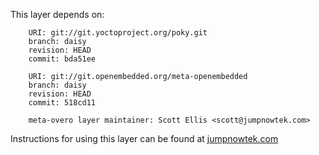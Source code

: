 This layer depends on:

        URI: git://git.yoctoproject.org/poky.git
        branch: daisy
        revision: HEAD
        commit: bda51ee 

        URI: git://git.openembedded.org/meta-openembedded
        branch: daisy
        revision: HEAD
        commit: 518cd11 

        meta-overo layer maintainer: Scott Ellis <scott@jumpnowtek.com>


Instructions for using this layer can be found at [jumpnowtek.com][overo-yocto-build]

[overo-yocto-build]: http://www.jumpnowtek.com/gumstix/overo/Overo-Systems-with-Yocto.html

